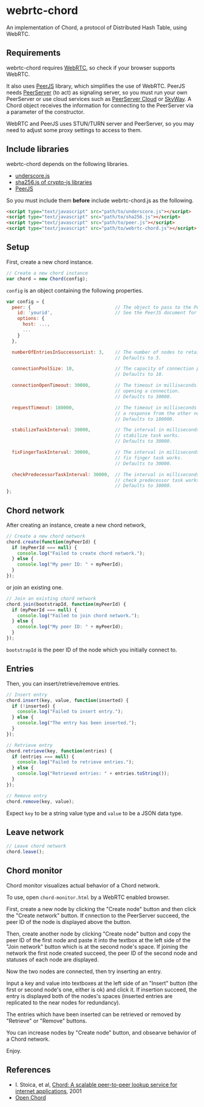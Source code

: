 webrtc-chord
============

An implementation of Chord, a protocol of Distributed Hash Table, using WebRTC.

## Requirements
webrtc-chord requires [WebRTC](http://www.webrtc.org/), so check if your
browser supports WebRTC.

It also uses [PeerJS](https://github.com/peers/peerjs) library, which
simplifies the use of WebRTC.
PeerJS needs [PeerServer](https://github.com/peers/peerjs-server) (to act) as signaling
server, so you must run your own PeerServer or use cloud services such as
[PeerServer Cloud](http://peerjs.com/peerserver) or 
[SkyWay](http://nttcom.github.io/skyway/en/). A Chord object receives the information 
for connecting to the PeerServer via a parameter of the constructor.

WebRTC and PeerJS uses STUN/TURN server and PeerServer, so you may need
to adjust some proxy settings to access to them.

## Include libraries
webrtc-chord depends on the following libraries.
* [underscore.js](http://underscorejs.org/)
* [sha256.js of crypto-js libraries](https://code.google.com/p/crypto-js/)
* [PeerJS](https://github.com/peers/peerjs)

So you must include them **before** include webrtc-chord.js as the following.
```html
<script type="text/javascript" src="path/to/underscore.js"></script>
<script type="text/javascript" src="path/to/sha256.js"></script>
<script type="text/javascript" src="path/to/peer.js"></script>
<script type="text/javascript" src="path/to/webrtc-chord.js"></script>
```

## Setup
First, create a new chord instance.
```javascript
// Create a new chord instance
var chord = new Chord(config);
```

`config` is an object containing the following properties.
```javascript
var config = {
  peer: {                               // The object to pass to the Peer constructor.
    id: 'yourid',                       // See the PeerJS document for details.
    options: {
      host: ...,
      ...
    }
  },

  numberOfEntriesInSuccessorList: 3,    // The number of nodes to retain as successor.
                                        // Defaults to 3.

  connectionPoolSize: 10,               // The capacity of connection pool.
                                        // Defaults to 10.

  connectionOpenTimeout: 30000,         // The timeout in milliseconds for waiting
                                        // opening a connection.
                                        // Defaults to 30000.

  requestTimeout: 180000,               // The timeout in milliseconds for waiting
                                        // a response from the other node.
                                        // Defaults to 180000.

  stabilizeTaskInterval: 30000,         // The interval in milliseconds in which the
                                        // stabilize task works.
                                        // Defaults to 30000.

  fixFingerTaskInterval: 30000,         // The interval in milliseconds in which the
                                        // fix finger task works.
                                        // Defaults to 30000.

  checkPredecessorTaskInterval: 30000,  // The interval in milliseconds in which the
                                        // check predecessor task works.
                                        // Defaults to 30000.
};
```

## Chord network
After creating an instance, create a new chord network,
```javascript
// Create a new chord network
chord.create(function(myPeerId) {
  if (myPeerId === null) {
    console.log("Failed to create chord network.");
  } else {
    console.log("My peer ID: " + myPeerId);
  }
});
```

or join an existing one.
```javascript
// Join an existing chord network
chord.join(bootstrapId, function(myPeerId) {
  if (myPeerId === null) {
    console.log("Failed to join chord network.");
  } else {
    console.log("My peer ID: " + myPeerId);
  }
});
```
`bootstrapId` is the peer ID of the node which you initially connect to.

## Entries
Then, you can insert/retrieve/remove entries.
```javascript
// Insert entry
chord.insert(key, value, function(inserted) {
  if (!inserted) {
    console.log("Failed to insert entry.");
  } else {
    console.log("The entry has been inserted.");
  }
});

// Retrieve entry
chord.retrieve(key, function(entries) {
  if (entries === null) {
    console.log("Failed to retrieve entries.");
  } else {
    console.log("Retrieved entries: " + entries.toString());
  }
});

// Remove entry
chord.remove(key, value);
```
Expect `key` to be a string value type and `value` to be a JSON data type.

## Leave network
```javascript
// Leave chord network
chord.leave();
```

## Chord monitor
Chord monitor visualizes actual behavior of a Chord network.

To use, open `chord-monitor.html` by a WebRTC enabled browser.

First, create a new node by clicking the "Create node" button and
then click the "Create network" button. If cnnection to the PeerServer 
succeed, the peer ID of the node is displayed above the button.

Then, create another node by clicking "Create node" button and 
copy the peer ID of the first node and paste it into the textbox at the left 
side of the "Join network" button which is at the second node's space.
If joining the network the first node created succeed, the peer ID of the 
second node and statuses of each node are displayed.


Now the two nodes are connected, then try inserting an entry.

Input a key and value into textboxes at the left side of an "Insert" button 
(the first or second node's one, either is ok) and click it. If insertion 
succeed, the entry is displayed both of the nodes's spaces 
(inserted entries are replicated to the near nodes for redundancy).

The entries which have been inserted can be retrieved or removed by 
"Retrieve" or "Remove" buttons.

You can increase nodes by "Create node" button, and obsearve behavior of a Chord 
network.

Enjoy.

## References
* I. Stoica, et al, [Chord: A scalable peer-to-peer lookup service for internet applications](http://dl.acm.org/citation.cfm?id=383071), 2001
* [Open Chord](http://open-chord.sourceforge.net/)
